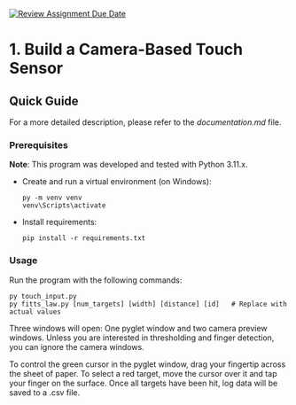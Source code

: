 [![Review Assignment Due Date](https://classroom.github.com/assets/deadline-readme-button-22041afd0340ce965d47ae6ef1cefeee28c7c493a6346c4f15d667ab976d596c.svg)](https://classroom.github.com/a/BegzSP5S)

# 1. Build a Camera-Based Touch Sensor

## Quick Guide

For a more detailed description, please refer to the *documentation.md* file.

### Prerequisites

**Note**: This program was developed and tested with Python 3.11.x.

- Create and run a virtual environment (on Windows):
    ```
    py -m venv venv
    venv\Scripts\activate
    ```

- Install requirements:

    ```
    pip install -r requirements.txt
    ```

### Usage

Run the program with the following commands:

```
py touch_input.py
py fitts_law.py [num_targets] [width] [distance] [id]   # Replace with actual values
```

Three windows will open: One pyglet window and two camera preview windows. Unless you are interested in thresholding and finger detection, you can ignore the camera windows.

To control the green cursor in the pyglet window, drag your fingertip across the sheet of paper. To select a red target, move the cursor over it and tap your finger on the surface. Once all targets have been hit, log data will be saved to a .csv file.